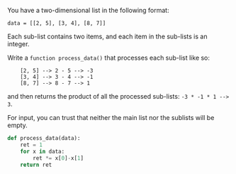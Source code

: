 You have a two-dimensional list in the following format:
```
data = [[2, 5], [3, 4], [8, 7]]
```
Each sub-list contains two items, and each item in the sub-lists is an integer.

Write a ```function process_data()``` that processes each sub-list like so:
```
    [2, 5] --> 2 - 5 --> -3
    [3, 4] --> 3 - 4 --> -1
    [8, 7] --> 8 - 7 --> 1
```
and then returns the product of all the processed sub-lists: ```-3 * -1 * 1 --> 3```.

For input, you can trust that neither the main list nor the sublists will be empty.
```python
def process_data(data):
    ret = 1
    for x in data:
        ret *= x[0]-x[1]
    return ret
```
